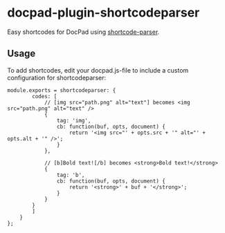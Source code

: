 # docpad-plugin-shortcodeparser

Easy shortcodes for DocPad using [shortcode-parser](https://github.com/derdesign/shortcode-parser).

## Usage

To add shortcodes, edit your docpad.js-file to include a custom configuration for shortcodeparser:

```
module.exports = shortcodeparser: {
		codes: [
			// [img src="path.png" alt="text"] becomes <img src="path.png" alt="text" />
			{
				tag: 'img',
				cb: function(buf, opts, document) {
					return '<img src="' + opts.src + '" alt="' + opts.alt + '" />';
				}
			},

			// [b]Bold text![/b] becomes <strong>Bold text!</strong>
			{
				tag: 'b',
				cb: function(buf, opts, document) {
					return '<strong>' + buf + '</strong>';
				}
			}
		}
		]
	}
};
```